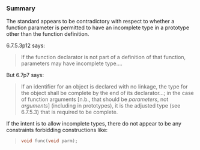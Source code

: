 ### Summary

The standard appears to be contradictory with respect to whether a function
parameter is permitted to have an incomplete type in a prototype other than the
function definition.

6.7.5.3p12 says:

> If the function declarator is not part of a definition of that function,
> parameters may have incomplete type....

But 6.7p7 says:

> If an identifier for an object is declared with no linkage, the type for the
> object shall be complete by the end of its declarator...; in the case of
> function arguments \[n.b., that should be *parameters*, not *arguments*]
> (including in prototypes), it is the adjusted type (see 6.7.5.3) that is
> required to be complete.

If the intent is to allow incomplete types, there do not appear to be any
constraints forbidding constructions like:

> ```c
> void func(void parm);
> ```
